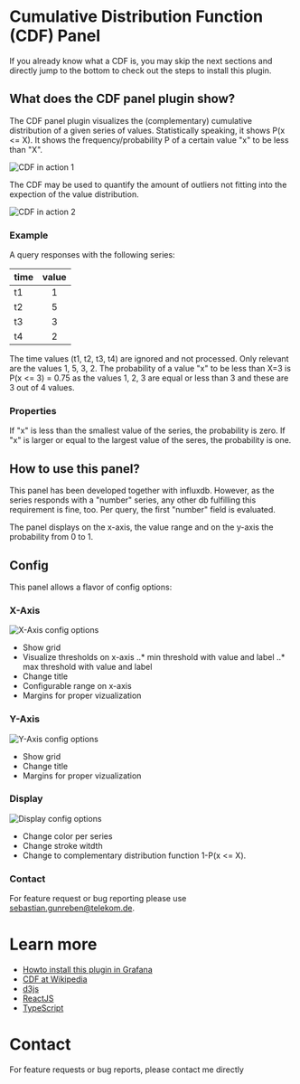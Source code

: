 # Cumulative Distribution Function (CDF) Panel

If you already know what a CDF is, you may skip the next sections and directly
jump to the bottom to check out the steps to install this plugin.

## What does the CDF panel plugin show?

The CDF panel plugin visualizes the (complementary) cumulative distribution of a given series of values.
Statistically speaking, it shows P(x <= X). It shows the frequency/probability P of a certain value "x" to be less than "X".

![CDF in action 1](https://github.com/telekom/sebastiangunreben-cdf-plugin/blob/main/src/img/sample.png?raw=true)

The CDF may be used to quantify the amount of outliers not fitting into the
expection of the value distribution.

![CDF in action 2](https://github.com/telekom/sebastiangunreben-cdf-plugin/blob/main/src/img/second.png?raw=true)


### Example
A query responses with the following series:

| time | value |
| ---  |:-----:|
| t1   | 1 |
| t2   | 5 |
| t3   | 3 |
| t4   | 2 |

The time values (t1, t2, t3, t4) are ignored and not processed.
Only relevant are the values 1, 5, 3, 2.
The probability of a value "x" to be less than X=3 is P(x <= 3) = 0.75
as the values 1, 2, 3 are equal or less than 3 and these are 3 out of 4 values.

### Properties
If "x" is less than the smallest value of the series, the probability is zero.
If "x" is larger or equal to the largest value of the seres, the probability is
one.

## How to use this panel?
This panel has been developed together with influxdb.
However, as the series responds with a "number" series, any other db
fulfilling this requirement is fine, too. Per query, the first "number" 
field is evaluated.

The panel displays on the x-axis, the value range and on the y-axis the
probability from 0 to 1.

## Config
This panel allows a flavor of config options:

### X-Axis
![X-Axis config options](https://github.com/telekom/sebastiangunreben-cdf-plugin/blob/main/src/img/xaxis.png?raw=true)
* Show grid
* Visualize thresholds on x-axis
..* min threshold with value and label
..* max threshold with value and label
* Change title
* Configurable range on x-axis
* Margins for proper vizualization

### Y-Axis
![Y-Axis config options](https://github.com/telekom/sebastiangunreben-cdf-plugin/blob/main/src/img/yaxis.png?raw=true)
* Show grid
* Change title
* Margins for proper vizualization

### Display
![Display config options](https://github.com/telekom/sebastiangunreben-cdf-plugin/blob/main/src/img/display.png?raw=true)
* Change color per series
* Change stroke witdth
* Change to complementary distribution function 1-P(x <= X).

### Contact
For feature request or bug reporting please use sebastian.gunreben@telekom.de.

# Learn more
* [Howto install this plugin in Grafana](https://grafana.com/docs/grafana/latest/plugins/installation/)
* [CDF at Wikipedia](https://en.wikipedia.org/wiki/Cumulative_distribution_function)
* [d3js](https://d3js.org/)
* [ReactJS](https://reactjs.org/)
* [TypeScript](https://www.typescriptlang.org/)

# Contact
For feature requests or bug reports, please contact me directly
